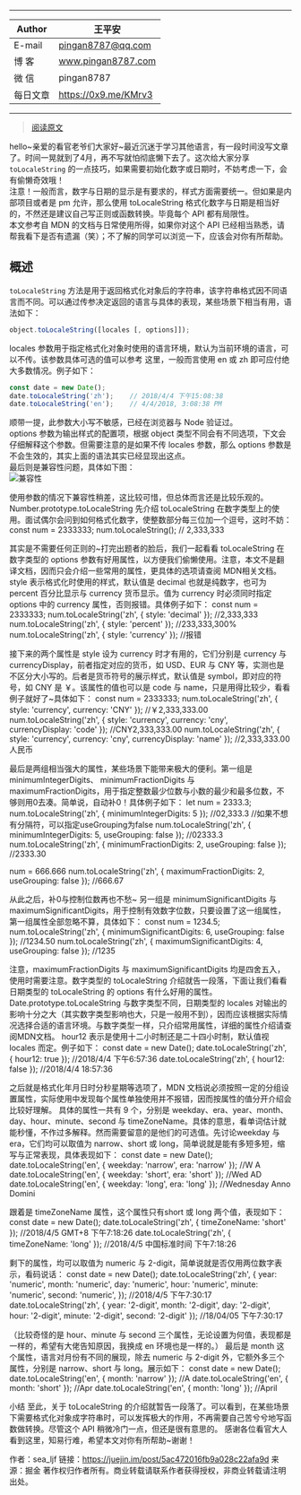 ****
|Author|王平安|
|---|---
|E-mail|pingan8787@qq.com
|博  客|www.pingan8787.com
|微  信|pingan8787
|每日文章|https://0x9.me/KMrv3
****

> [阅读原文](https://juejin.im/post/5ac472016fb9a028c22afa9d)

hello~亲爱的看官老爷们大家好~最近沉迷于学习其他语言，有一段时间没写文章了。时间一晃就到了4月，再不写就怕彻底懒下去了。这次给大家分享 `toLocaleString` 的一点技巧，如果需要初始化数字或日期时，不妨考虑一下，会有偷懒奇效哦！  
注意！一般而言，数字与日期的显示是有要求的，样式方面需要统一。但如果是内部项目或者是 pm 允许，那么使用 toLocaleString 格式化数字与日期是相当好的，不然还是建议自己写正则或函数转换。毕竟每个 API 都有局限性。  
本文参考自 MDN 的文档与日常使用所得，如果你对这个 API 已经相当熟悉，请帮我看下是否有遗漏（笑）；不了解的同学可以浏览一下，应该会对你有所帮助。  

## 概述
`toLocaleString` 方法是用于返回格式化对象后的字符串，该字符串格式因不同语言而不同。可以通过传参决定返回的语言与具体的表现，某些场景下相当有用，语法如下：  
```js
object.toLocaleString([locales [, options]]);
```

locales 参数用于指定格式化对象时使用的语言环境，默认为当前环境的语言，可以不传。该参数具体可选的值可以参考 这里，一般而言使用 en 或 zh 即可应付绝大多数情况。例子如下：  
```js
const date = new Date();
date.toLocaleString('zh');    // 2018/4/4 下午15:08:38
date.toLocaleString('en');    // 4/4/2018, 3:08:38 PM
```

顺带一提，此参数大小写不敏感，已经在浏览器与 Node 验证过。  
options 参数为输出样式的配置项，根据 object 类型不同会有不同选项，下文会仔细解释这个参数。但需要注意的是如果不传 locales 参数，那么 options 参数是不会生效的，其实上面的语法其实已经显现出这点。  
最后则是兼容性问题，具体如下图：  
![兼容性](https://user-gold-cdn.xitu.io/2018/4/4/1628f81ddcf88280?imageslim)

使用参数的情况下兼容性稍差，这比较可惜，但总体而言还是比较乐观的。
Number.prototype.toLocaleString
先介绍 toLocaleString 在数字类型上的使用。面试偶尔会问到如何格式化数字，使整数部分每三位加一个逗号，这时不妨：
const num = 2333333;
num.toLocaleString();   // 2,333,333

其实是不需要任何正则的~打完出题者的脸后，我们一起看看 toLocaleString 在数字类型的 options 参数有好用属性，以方便我们偷懒使用。注意，本文不是翻译文档，因而只会介绍一些常用的属性，更具体的选项请查阅 MDN相关文档。
style 表示格式化时使用的样式，默认值是 decimal 也就是纯数字，也可为 percent 百分比显示与 currency 货币显示。值为 currency 时必须同时指定 options 中的 currency 属性，否则报错。具体例子如下：
const num = 2333333;
num.toLocaleString('zh', { style: 'decimal' });   //2,333,333
num.toLocaleString('zh', { style: 'percent' });   //233,333,300%
num.toLocaleString('zh', { style: 'currency' });    //报错

接下来的两个属性是 style 设为 currency 时才有用的，它们分别是 currency 与 currencyDisplay，前者指定对应的货币，如 USD、EUR 与 CNY 等，实测也是不区分大小写的。后者是货币符号的展示样式，默认值是 symbol，即对应的符号，如 CNY 是 ￥。该属性的值也可以是 code 与 name，只是用得比较少，看看例子就好了~具体如下：
const num = 2333333;
num.toLocaleString('zh', { style: 'currency', currency: 'CNY' });    //￥2,333,333.00
num.toLocaleString('zh', { style: 'currency', currency: 'cny', currencyDisplay: 'code' });      //CNY2,333,333.00
num.toLocaleString('zh', { style: 'currency', currency: 'cny', currencyDisplay: 'name' });      //2,333,333.00人民币

最后是两组相当强大的属性，某些场景下能带来极大的便利。第一组是 minimumIntegerDigits、 minimumFractionDigits 与  maximumFractionDigits，用于指定整数最少位数与小数的最少和最多位数，不够则用0去凑。简单说，自动补0！具体例子如下：
let num = 2333.3;
num.toLocaleString('zh', { minimumIntegerDigits: 5 });        //02,333.3
//如果不想有分隔符，可以指定useGrouping为false
num.toLocaleString('zh', { minimumIntegerDigits: 5, useGrouping: false });        //02333.3
num.toLocaleString('zh', { minimumFractionDigits: 2, useGrouping: false });     //2333.30

num = 666.666
num.toLocaleString('zh', { maximumFractionDigits: 2, useGrouping: false });     //666.67

从此之后，补0与控制位数再也不愁~
另一组是 minimumSignificantDigits 与 maximumSignificantDigits，用于控制有效数字位数，只要设置了这一组属性，第一组属性全部忽略不算，具体如下：
const num = 1234.5;
num.toLocaleString('zh', { minimumSignificantDigits: 6, useGrouping: false });      //1234.50
num.toLocaleString('zh', { maximumSignificantDigits: 4, useGrouping: false });      //1235

注意，maximumFractionDigits 与 maximumSignificantDigits 均是四舍五入，使用时需要注意。数字类型的 toLocaleString 介绍就告一段落，下面让我们看看日期类型的 toLocaleString 的 options 有什么好用的属性。
Date.prototype.toLocaleString
与数字类型不同，日期类型的 locales 对输出的影响十分之大（其实数字类型影响也大，只是一般用不到），因而应该根据实际情况选择合适的语言环境。与数字类型一样，只介绍常用属性，详细的属性介绍请查阅MDN文档。
hour12 表示是使用十二小时制还是二十四小时制，默认值视 locales 而定。例子如下：
const date = new Date();
date.toLocaleString('zh', { hour12: true });        //2018/4/4 下午6:57:36
date.toLocaleString('zh', { hour12: false });       //2018/4/4 18:57:36

之后就是格式化年月日时分秒星期等选项了，MDN 文档说必须按照一定的分组设置属性，实际使用中发现每个属性单独使用并不报错，因而按属性的值分开介绍会比较好理解。
具体的属性一共有 9 个，分别是 weekday、era、year、month、day、hour、minute、second 与 timeZoneName。具体的意思，看单词估计就能秒懂，不作过多解释。然而需要留意的是他们的可选值。先讨论weekday 与 era，它们均可以取值为 narrow、short 或 long，简单说就是能有多短多短，缩写与正常表现，具体表现如下：
const date = new Date();
date.toLocaleString('en', { weekday: 'narrow', era: 'narrow' });        //W A
date.toLocaleString('en', { weekday: 'short', era: 'short' });      //Wed AD
date.toLocaleString('en', { weekday: 'long', era: 'long' });        //Wednesday Anno Domini

跟着是 timeZoneName 属性，这个属性只有short 或 long 两个值，表现如下：
const date = new Date();
date.toLocaleString('zh', { timeZoneName: 'short' });   //2018/4/5 GMT+8 下午7:18:26
date.toLocaleString('zh', { timeZoneName: 'long' });    //2018/4/5 中国标准时间 下午7:18:26

剩下的属性，均可以取值为 numeric 与 2-digit，简单说就是否仅用两位数字表示，看码说话：
const date = new Date();
date.toLocaleString('zh', { year: 'numeric',  month: 'numeric',  day: 'numeric',  hour: 'numeric',  minute: 'numeric',  second: 'numeric', });   //2018/4/5 下午7:30:17
date.toLocaleString('zh', { year: '2-digit',  month: '2-digit',  day: '2-digit',  hour: '2-digit',  minute: '2-digit',  second: '2-digit'  });   //18/04/05 下午7:30:17

（比较奇怪的是 hour、minute 与 second 三个属性，无论设置为何值，表现都是一样的，希望有大佬告知原因，我换成 en 环境也是一样的。）
最后是 month 这个属性，语言对月份有不同的展现，除去 numeric 与 2-digit 外，它额外多三个属性，分别是 narrow、short 与 long。展示如下：
const date = new Date();
date.toLocaleString('en', { month: 'narrow' });     //A
date.toLocaleString('en', { month: 'short' });     //Apr
date.toLocaleString('en', { month: 'long' });     //April

小结
至此，关于 toLocaleString 的介绍就暂告一段落了。可以看到，在某些场景下需要格式化对象成字符串时，可以发挥极大的作用，不再需要自己苦兮兮地写函数做转换。尽管这个 API 稍微冷门一点，但还是很有意思的。
感谢各位看官大人看到这里，知易行难，希望本文对你有所帮助~谢谢！

作者：sea_ljf
链接：https://juejin.im/post/5ac472016fb9a028c22afa9d
来源：掘金
著作权归作者所有。商业转载请联系作者获得授权，非商业转载请注明出处。